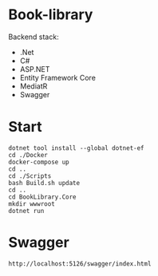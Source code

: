 # Book-library
<div>Backend stack:</div>
<ul>
  <li>.Net</li>
  <li>C#</li>
  <li>ASP.NET</li>
  <li>Entity Framework Core</li>
  <li>MediatR</li>
  <li>Swagger</li>
</ul>


# Start
    dotnet tool install --global dotnet-ef
    cd ./Docker
    docker-compose up
    cd ..
    cd ./Scripts
    bash Build.sh update
    cd ..
    cd BookLibrary.Core
    mkdir wwwroot
    dotnet run
# Swagger 
    http://localhost:5126/swagger/index.html